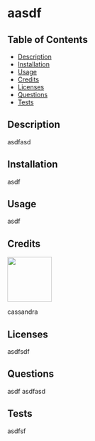 # aasdf

  ## Table of Contents
  - [Description](#description)
  - [Installation](#installation)
  - [Usage](#usage)
  - [Credits](#credits)
  - [Licenses](#licenses)
  - [Questions](#questions)
  - [Tests](#tests)

  ## Description
  asdfasd

  ## Installation
  asdf

  ## Usage
  asdf

  ## Credits
  [<img src="https://github.com/cassdoes.png?" width="100"/>](https://github.com/cassdoes/?target="_blank")  

  cassandra
  
  ## Licenses
  asdfsdf

  ## Questions
  asdf
  asdfasd

  ## Tests
  asdfsf
